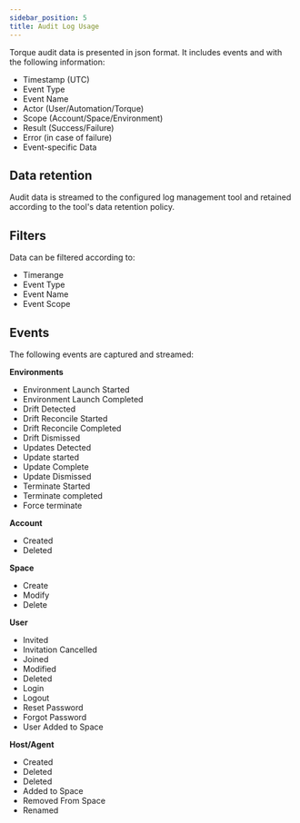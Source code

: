 ```yaml
---
sidebar_position: 5
title: Audit Log Usage
---
```


Torque audit data is presented in json format. It includes events and with the following information:
  * Timestamp (UTC)
  * Event Type
  * Event Name
  * Actor (User/Automation/Torque)
  * Scope (Account/Space/Environment)
  * Result (Success/Failure)
  * Error (in case of failure)
  * Event-specific Data

## Data retention
Audit data is streamed to the configured log management tool and retained according to the tool's data retention policy.

## Filters
Data can be filtered according to:
* Timerange
* Event Type
* Event Name
* Event Scope

## Events
The following events are captured and streamed:

__Environments__
* Environment Launch Started
* Environment Launch Completed
* Drift Detected
* Drift Reconcile Started
* Drift Reconcile Completed
* Drift Dismissed
* Updates Detected
* Update started
* Update Complete
* Update Dismissed
* Terminate Started
* Terminate completed
* Force terminate

__Account__
* Created
* Deleted

__Space__
* Create
* Modify
* Delete

__User__
* Invited
* Invitation Cancelled
* Joined
* Modified
* Deleted
* Login
* Logout
* Reset Password
* Forgot Password
* User Added to Space

__Host/Agent__
* Created
* Deleted 
* Deleted
* Added to Space
* Removed From Space
* Renamed
